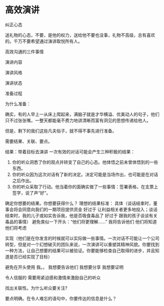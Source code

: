# 高效演讲
纠正心态

送礼物的心态，不要，是他的权力，送给他不要也没事，礼物不高级，总有喜欢的。千万不要希望通过演讲取悦所有人。




高效沟通的三件事情

演讲内容

演讲风格

演讲状态



准备过程

为什么准备：

确实，有的人早上一从床上爬起来，满脑子就是才华横溢、优美动人的句子，他们只不过张张嘴，一整天都能毫不费力地讲清晰而富有洞见的思想传递给他人。

但是，剩下的我们这些凡夫俗子，就不得不事先进行准备。


需要结果、关联、要点。

结果：带着目标去演讲
一次有效的对话可能会产生三种积极的结果：
1. 你的听众洞悉了你的观点并转变了自己的心态。他体悟之前未曾体悟到的一些东西。
2. 你的听众因为这次对话有了新的决定。决定可能是当场作出，也可能是在对话之后作出。
3. 你的听众采取了行动。他当着你的面确实做了一些事情：签署表格，在支票上签字，说了声“好”。



确定你想要的结果。你想要获得什么？
理想的结果标准：
具体（谈话结束时，董事会将会同意向我们的一期项目提供资金 好过于 让利益相关者更多地投入；谈话结束时，我的儿子或如实告诉我，他是否吸食毒品了 好过于 跟我的孩子谈谈有关毒品的事情）
避免类似一下开头：“他们将更理解……” 我将告诉他们 他们将知道 他们将考虑

实现（他们是在你发言的时候就可以实际做一些事情。一次对话不可能让一个公司转型，但是对一个幻想破灭的团队来说，一次演讲可以重塑其精神风貌。你要找到一种方法，让自己想要的结果可以被验证。你要能够检查自己取得的进步，并且知道是否已经实现了目标）

避免在开头使用 我。。 我想要告诉他们 我想要分享 我想要证明

令人信服的 需要用紧迫感和激情来激励自己的听众


找出关联性。为什么听众要关注?

要点明确。在令人难忘的语句中，你要传达的信息是什么？

​	





